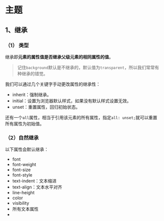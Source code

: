 # 主题

## 1、继承

### （1） 类型

继承即**元素的属性值是否继承父级元素的相同属性的值**。

> 记住`background`默认是不继承的，默认值为`transparent`，所以我们常常有种继承的错觉。

我们可以通过几个关键字手动更改属性的继承性：

- inherit：强制继承。
- initial：设置为浏览器默认样式，如果没有默认样式设置无效。
- unset：重置属性，回归初始状态。

还有一个`all`属性，相当于引用该元素的所有属性，指定`all: unset;`就可以重置所有属性为初始值。

### （2）自然继承

以下属性会默认继承：

- font
- font-weight
- font-size
- font-style
- text-indent：文本缩进
- text-align：文本水平对齐
- line-height
- color
- visibility
- 所有文本属性
- 
